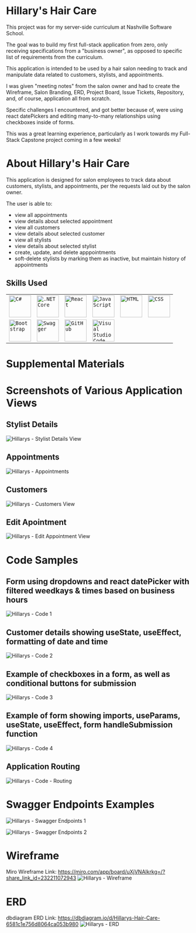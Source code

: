 Hillary's Hair Care
==============
This project was for my server-side curriculum at Nashville Software School.

The goal was to build my first full-stack application from zero, only receiving specifications from a "business owner", as opposed to specific list of requirements from the curriculum.

This application is intended to be used by a hair salon needing to track and manipulate data related to customers, stylists, and appointments. 

I was given "meeting notes" from the salon owner and had to create the Wireframe, Salon Branding, ERD, Project Board, Issue Tickets, Repository, and, of course, application all from scratch. 

Specific challenges I encountered, and got better because of, were using react datePickers and editing many-to-many relationships using checkboxes inside of forms.

This was a great learning experience, particularly as I work towards my Full-Stack Capstone project coming in a few weeks!

About Hillary's Hair Care
========
This application is designed for salon employees to track data about customers, stylists, and appointments, per the requests laid out by the salon owner.

The user is able to:
- view all appointments
- view details about selected appointment
- view all customers 
- view details about selected customer
- view all stylists
- view details about selected stylist
- create, update, and delete apppointments
- soft-delete stylists by marking them as inactive, but maintain history of appointments


Skills Used
----------------
<div >
	<table>
		<tr>
			<td><code><img width="60" src="https://user-images.githubusercontent.com/25181517/121405384-444d7300-c95d-11eb-959f-913020d3bf90.png" alt="C#" title="C#"/></code></td>
			<td><code><img width="60" src="https://user-images.githubusercontent.com/25181517/121405754-b4f48f80-c95d-11eb-8893-fc325bde617f.png" alt=".NET Core" title=".NET Core"/></code></td>
			<td><code><img width="60" src="https://user-images.githubusercontent.com/25181517/183897015-94a058a6-b86e-4e42-a37f-bf92061753e5.png" alt="React" title="React"/></code></td>
			<td><code><img width="60" src="https://user-images.githubusercontent.com/25181517/117447155-6a868a00-af3d-11eb-9cfe-245df15c9f3f.png" alt="JavaScript" title="JavaScript"/></code></td>
			<td><code><img width="60" src="https://user-images.githubusercontent.com/25181517/192158954-f88b5814-d510-4564-b285-dff7d6400dad.png" alt="HTML" title="HTML"/></code></td>
			<td><code><img width="60" src="https://user-images.githubusercontent.com/25181517/183898674-75a4a1b1-f960-4ea9-abcb-637170a00a75.png" alt="CSS" title="CSS"/></code></td>
		</tr>
		<tr>
			<td><code><img width="60" src="https://user-images.githubusercontent.com/25181517/183898054-b3d693d4-dafb-4808-a509-bab54cf5de34.png" alt="Bootstrap" title="Bootstrap"/></code></td>
			<td><code><img width="60" src="https://user-images.githubusercontent.com/25181517/186711335-a3729606-5a78-4496-9a36-06efcc74f800.png" alt="Swagger" title="Swagger"/></code></td>
			<td><code><img width="60" src="https://user-images.githubusercontent.com/25181517/192108374-8da61ba1-99ec-41d7-80b8-fb2f7c0a4948.png" alt="GitHub" title="GitHub"/></code></td>
			<td><code><img width="60" src="https://user-images.githubusercontent.com/25181517/192108891-d86b6220-e232-423a-bf5f-90903e6887c3.png" alt="Visual Studio Code" title="Visual Studio Code"/></code></td>
		</tr>
	</table>
</div>

Supplemental Materials
===============

Screenshots of Various Application Views
===============

Stylist Details
----------
![Hillarys - Stylist Details View](https://github.com/rramsey1115/Hillarys-Hair-Care-FullStack/assets/139381892/4304191a-dbb6-4c65-9834-1b98499ca78a)

Appointments
------------
![Hillarys - Appointments](https://github.com/rramsey1115/Hillarys-Hair-Care-FullStack/assets/139381892/48f10584-ad8d-47ab-9239-53720ff2081f)

Customers
----------
![Hillarys - Customers View](https://github.com/rramsey1115/Hillarys-Hair-Care-FullStack/assets/139381892/7cc3090d-9749-4800-bf3b-1b2c87e4983f)

Edit Apointment
-----------
![Hillarys - Edit Appointment View](https://github.com/rramsey1115/Hillarys-Hair-Care-FullStack/assets/139381892/e6fc3d1b-4cc3-4006-9768-3105548f8d13)



Code Samples
============
Form using dropdowns and react datePicker with filtered weedkays & times based on business hours
-------------------------
![Hillarys - Code 1](https://github.com/rramsey1115/Hillarys-Hair-Care-FullStack/assets/139381892/224c4397-6f83-4e74-abca-41c12ce7309f)

Customer details showing useState, useEffect, formatting of date and time
----------------------
![Hillarys - Code 2](https://github.com/rramsey1115/Hillarys-Hair-Care-FullStack/assets/139381892/77e50d3e-4e26-4294-acb7-2a9206e27f26)

Example of checkboxes in a form, as well as conditional buttons for submission
----------------
![Hillarys - Code 3](https://github.com/rramsey1115/Hillarys-Hair-Care-FullStack/assets/139381892/342e6f06-e37c-4c7b-b150-7a7ec28cb922)

Example of form showing imports, useParams, useState, useEffect, form handleSubmission function
----------------------
![Hillarys - Code 4](https://github.com/rramsey1115/Hillarys-Hair-Care-FullStack/assets/139381892/9b8e627f-83b7-42c8-ac7c-6b06cf862576)

Application Routing 
--------------
![Hillarys - Code - Routing](https://github.com/rramsey1115/Hillarys-Hair-Care-FullStack/assets/139381892/e12bb124-d60d-4df7-a8b2-f03f17b78088)


Swagger Endpoints Examples
===========
![Hillarys - Swagger Endpoints 1](https://github.com/rramsey1115/Hillarys-Hair-Care-FullStack/assets/139381892/9e9e11de-1187-47a7-926b-c5dbfb875735)

![Hillarys - Swagger Endpoints 2](https://github.com/rramsey1115/Hillarys-Hair-Care-FullStack/assets/139381892/a64907ab-a6b9-4b7f-89b4-a92e9aaa3d44)


Wireframe
=======
Miro Wireframe Link: https://miro.com/app/board/uXjVNAlkrkg=/?share_link_id=232211072943
![Hillarys - Wireframe](https://github.com/rramsey1115/Hillarys-Hair-Care-FullStack/assets/139381892/30e9ac0e-d2fd-4205-959b-e8d460e88e6d)

ERD
======
dbdiagram ERD Link: https://dbdiagram.io/d/Hillarys-Hair-Care-6581c1e756d8064ca053b980
![Hillarys - ERD](https://github.com/rramsey1115/Hillarys-Hair-Care-FullStack/assets/139381892/81ebc82b-2d81-4d75-ba9d-bda4b19bab1a)



